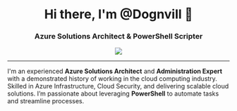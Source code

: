 <h1 align="center">Hi there, I'm @Dognvill 👋</h1>
<h3 align="center">Azure Solutions Architect & PowerShell Scripter</h3>

<p align="center">
  <a href="https://www.linkedin.com/in/john-bignold">
    <img src="https://img.shields.io/badge/LinkedIn-John Bignold-blue?style=flat&logo=linkedin">
  </a>
</p>

---

I'm an experienced **Azure Solutions Architect** and **Administration Expert** with a demonstrated history of working in the cloud computing industry. Skilled in Azure Infrastructure, Cloud Security, and delivering scalable cloud solutions. I’m passionate about leveraging **PowerShell** to automate tasks and streamline processes.
